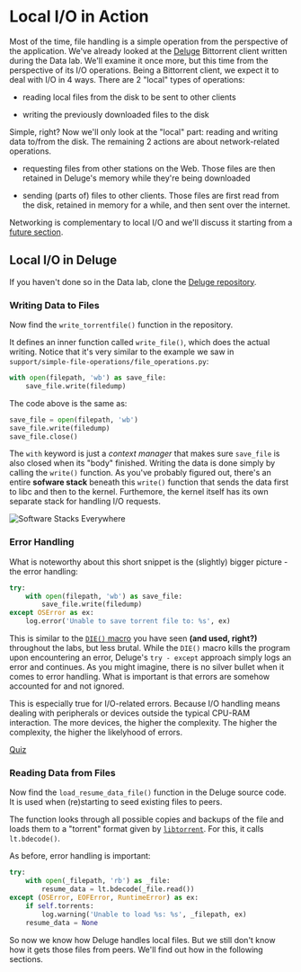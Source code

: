 # Local I/O in Action

Most of the time, file handling is a simple operation from the perspective of the application.
We've already looked at the [Deluge](https://www.deluge-torrent.org/) Bittorrent client written during the Data lab.
We'll examine it once more, but this time from the perspective of its I/O operations.
Being a Bittorrent client, we expect it to deal with I/O in 4 ways.
There are 2 "local" types of operations:

- reading local files from the disk to be sent to other clients

- writing the previously downloaded files to the disk

Simple, right?
Now we'll only look at the "local" part: reading and writing data to/from the disk.
The remaining 2 actions are about network-related operations.

- requesting files from other stations on the Web.
Those files are then retained in Deluge's memory while they're being downloaded

- sending (parts of) files to other clients.
Those files are first read from the disk, retained in memory for a while, and then sent over the internet.

Networking is complementary to local I/O and we'll discuss it starting from a [future section](./remote-io.md).

## Local I/O in Deluge

If you haven't done so in the Data lab, clone the [Deluge repository](https://github.com/deluge-torrent/deluge).

### Writing Data to Files

Now find the `write_torrentfile()` function in the repository.

It defines an inner function called `write_file()`, which does the actual writing.
Notice that it's very similar to the example we saw in `support/simple-file-operations/file_operations.py`:

```Python
with open(filepath, 'wb') as save_file:
    save_file.write(filedump)
```

The code above is the same as:

```Python
save_file = open(filepath, 'wb')
save_file.write(filedump)
save_file.close()
```

The `with` keyword is just a _context manager_ that makes sure `save_file` is also closed when its "body" finished.
Writing the data is done simply by calling the `write()` function.
As you've probably figured out, there's an entire **sofware stack** beneath this `write()` function that sends the data first to libc and then to the kernel.
Furthemore, the kernel itself has its own separate stack for handling I/O requests.

![Software Stacks Everywhere](../media/software-stacks-everywhere.jpeg)

### Error Handling

What is noteworthy about this short snippet is the (slightly) bigger picture - the error handling:

```Python
try:
    with open(filepath, 'wb') as save_file:
        save_file.write(filedump)
except OSError as ex:
    log.error('Unable to save torrent file to: %s', ex)
```

This is similar to the [`DIE()` macro](https://github.com/open-education-hub/operating-systems/blob/6c5082600239e5a6bfcb612f41986cf2660323bb/content/common/utils/utils.h#L23-L30) you have seen **(and used, right?)** throughout the labs, but less brutal.
While the `DIE()` macro kills the program upon encountering an error, Deluge's `try - except` approach simply logs an error and continues.
As you might imagine, there is no silver bullet when it comes to error handling.
What is important is that errors are somehow accounted for and not ignored.

This is especially true for I/O-related errors.
Because I/O handling means dealing with peripherals or devices outside the typical CPU-RAM interaction.
The more devices, the higher the complexity.
The higher the complexity, the higher the likelyhood of errors.

[Quiz](../quiz/local-io-errors.md)

### Reading Data from Files

Now find the `load_resume_data_file()` function in the Deluge source code.
It is used when (re)starting to seed existing files to peers.

The function looks through all possible copies and backups of the file and loads them to a "torrent" format given by [`libtorrent`](https://www.libtorrent.org/).
For this, it calls `lt.bdecode()`.

As before, error handling is important:

```Python
try:
    with open(_filepath, 'rb') as _file:
        resume_data = lt.bdecode(_file.read())
except (OSError, EOFError, RuntimeError) as ex:
    if self.torrents:
        log.warning('Unable to load %s: %s', _filepath, ex)
    resume_data = None
```

So now we know how Deluge handles local files.
But we still don't know how it gets those files from peers.
We'll find out how in the following sections.
